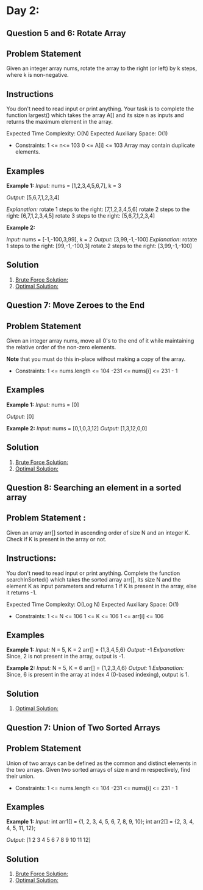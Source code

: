 # Day 2: 
## Question 5 and 6: Rotate Array

## Problem Statement

Given an integer array nums, rotate the array to the right (or left) by k steps, where k is non-negative.

## Instructions

You don't need to read input or print anything. Your task is to complete the function largest() which takes the array A[] and its size n as inputs and returns the maximum element in the array.

Expected Time Complexity: O(N)
Expected Auxiliary Space: O(1)

 

- Constraints:
1 <= n<= 103
0 <= A[i] <= 103
Array may contain duplicate elements. 

## Examples

**Example 1:**
_Input:_
nums = [1,2,3,4,5,6,7], k = 3

_Output:_ [5,6,7,1,2,3,4]

_Explanation:_ 
rotate 1 steps to the right: [7,1,2,3,4,5,6]
rotate 2 steps to the right: [6,7,1,2,3,4,5]
rotate 3 steps to the right: [5,6,7,1,2,3,4]

**Example 2:**

_Input:_
nums = [-1,-100,3,99], k = 2
_Output:_ 
[3,99,-1,-100]
_Explanation_: 
rotate 1 steps to the right: [99,-1,-100,3]
rotate 2 steps to the right: [3,99,-1,-100]

## Solution

1. [Brute Force Solution:](../solutions/prob5.java)
2. [Optimal Solution:](../solutions/prob5.java)


## Question 7: Move Zeroes to the End

## Problem Statement

Given an integer array nums, move all 0's to the end of it while maintaining the relative order of the non-zero elements.

**Note** that you must do this in-place without making a copy of the array.
 

- Constraints:
1 <= nums.length <= 104
-231 <= nums[i] <= 231 - 1

## Examples

**Example 1:**
_Input:_
nums = [0]

_Output:_ [0]


**Example 2:**
_Input:_
nums = [0,1,0,3,12]
_Output:_ 
[1,3,12,0,0]

## Solution

1. [Brute Force Solution:](../solutions/prob7.java)
2. [Optimal Solution:](../solutions/prob7.java)


## Question 8: Searching an element in a sorted array

## Problem Statement :

Given an array arr[] sorted in ascending order of size N and an integer K. Check if K is present in the array or not.

## Instructions:

 You don't need to read input or print anything. Complete the function searchInSorted() which takes the sorted array arr[], its size N and the element K as input parameters and returns 1 if K is present in the array, else it returns -1. 


Expected Time Complexity: O(Log N)
Expected Auxiliary Space: O(1)

- Constraints:
1 <= N <= 106
1 <= K <= 106
1 <= arr[i] <= 106

## Examples

**Example 1:**
_Input:_
N = 5, K = 2
arr[] = {1,3,4,5,6}
_Output:_ -1
_Exlpanation:_ Since, 2 is not present in the array, output is -1.

**Example 2:**
_Input:_
N = 5, K = 6
arr[] = {1,2,3,4,6}
_Output:_ 1
_Exlpanation:_ Since, 6 is present in the array at index 4 (0-based indexing), output is 1.


## Solution

1. [Optimal Solution:](../solutions/prob8.java)


## Question 7: Union of Two Sorted Arrays

## Problem Statement

Union of two arrays can be defined as the common and distinct elements in the two arrays.
Given two sorted arrays of size n and m respectively, find their union.


- Constraints:
1 <= nums.length <= 104
-231 <= nums[i] <= 231 - 1

## Examples

**Example 1:**
_Input:_
int arr1[] = {1, 2, 3, 4, 5, 6, 7, 8, 9, 10};
int arr2[] = {2, 3, 4, 4, 5, 11, 12};

_Output:_ [1 2 3 4 5 6 7 8 9 10 11 12]


## Solution

1. [Brute Force Solution:](../solutions/prob9.java)
2. [Optimal Solution:](../solutions/prob9.java)